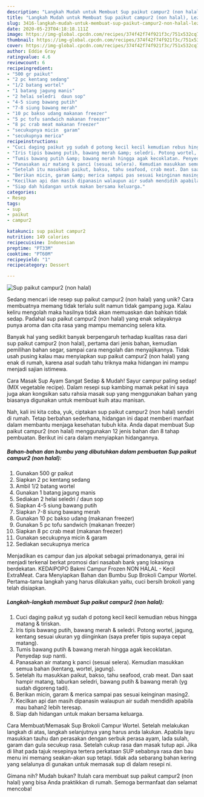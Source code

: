 ```yaml
---
description: "Langkah Mudah untuk Membuat Sup paikut campur2 (non halal), Lezat Sekali"
title: "Langkah Mudah untuk Membuat Sup paikut campur2 (non halal), Lezat Sekali"
slug: 3416-langkah-mudah-untuk-membuat-sup-paikut-campur2-non-halal-lezat-sekali
date: 2020-05-23T04:18:18.111Z
image: https://img-global.cpcdn.com/recipes/374f42f74f921f3c/751x532cq70/sup-paikut-campur2-non-halal-foto-resep-utama.jpg
thumbnail: https://img-global.cpcdn.com/recipes/374f42f74f921f3c/751x532cq70/sup-paikut-campur2-non-halal-foto-resep-utama.jpg
cover: https://img-global.cpcdn.com/recipes/374f42f74f921f3c/751x532cq70/sup-paikut-campur2-non-halal-foto-resep-utama.jpg
author: Eddie Gray
ratingvalue: 4.6
reviewcount: 6
recipeingredient:
- "500 gr paikut"
- "2 pc kentang sedang"
- "1/2 batang wortel"
- "1 batang jagung manis"
- "2 helai seledri  daun sop"
- "4-5 siung bawang putih"
- "7-8 siung bawang merah"
- "10 pc bakso udang makanan freezer"
- "5 pc tofu sandwich makanan freezer"
- "8 pc crab meat makanan freezer"
- "secukupnya micin  garam"
- "secukupnya merica"
recipeinstructions:
- "Cuci daging paikut yg sudah d potong kecil kecil kemudian rebus hingga matang &amp; tiriskan."
- "Iris tipis bawang putih, bawang merah &amp; seledri. Potong wortel, jagung, kentang sesuai ukuran yg diinginkan (saya prefer tipis supaya cepat matang)."
- "Tumis bawang putih &amp; bawang merah hingga agak kecoklatan. Penyedap sup nanti."
- "Panasakan air matang k panci (sesuai selera). Kemudian masukkan semua bahan (kentang, wortel, jagung)."
- "Setelah itu masukkan paikut, bakso, tahu seafood, crab meat. Dan saat hampir matang, taburkan seledri, bawang putih &amp; bawang merah (yg sudah digoreng tadi)."
- "Berikan micin, garam &amp; merica sampai pas sesuai keinginan masing2."
- "Kecilkan api dan masih dipanasin walaupun air sudah mendidih apabila mau bahan2 lebih teresap."
- "Siap dah hidangan untuk makan bersama keluarga."
categories:
- Resep
tags:
- sup
- paikut
- campur2

katakunci: sup paikut campur2 
nutrition: 149 calories
recipecuisine: Indonesian
preptime: "PT33M"
cooktime: "PT60M"
recipeyield: "1"
recipecategory: Dessert

---
```



![Sup paikut campur2 (non halal)](https://img-global.cpcdn.com/recipes/374f42f74f921f3c/751x532cq70/sup-paikut-campur2-non-halal-foto-resep-utama.jpg)

Sedang mencari ide resep sup paikut campur2 (non halal) yang unik? Cara membuatnya memang tidak terlalu sulit namun tidak gampang juga. Kalau keliru mengolah maka hasilnya tidak akan memuaskan dan bahkan tidak sedap. Padahal sup paikut campur2 (non halal) yang enak selayaknya punya aroma dan cita rasa yang mampu memancing selera kita.

Banyak hal yang sedikit banyak berpengaruh terhadap kualitas rasa dari sup paikut campur2 (non halal), pertama dari jenis bahan, kemudian pemilihan bahan segar, sampai cara mengolah dan menyajikannya. Tidak usah pusing kalau mau menyiapkan sup paikut campur2 (non halal) yang enak di rumah, karena asal sudah tahu triknya maka hidangan ini mampu menjadi sajian istimewa.

Cara Masak Sup Ayam Sangat Sedap &amp; Mudah! Sayur campur paling sedap! (MIX vegetable recipe). Dalam resepi sup kambing mamak pekat ini saya juga akan kongsikan satu rahsia masak sup yang menggunakan bahan yang biasanya digunakan untuk membuat kuih atau manisan.


Nah, kali ini kita coba, yuk, ciptakan sup paikut campur2 (non halal) sendiri di rumah. Tetap berbahan sederhana, hidangan ini dapat memberi manfaat dalam membantu menjaga kesehatan tubuh kita. Anda dapat membuat Sup paikut campur2 (non halal) menggunakan 12 jenis bahan dan 8 tahap pembuatan. Berikut ini cara dalam menyiapkan hidangannya.

<!--inarticleads1-->

##### Bahan-bahan dan bumbu yang dibutuhkan dalam pembuatan Sup paikut campur2 (non halal):

1. Gunakan 500 gr paikut
1. Siapkan 2 pc kentang sedang
1. Ambil 1/2 batang wortel
1. Gunakan 1 batang jagung manis
1. Sediakan 2 helai seledri / daun sop
1. Siapkan 4-5 siung bawang putih
1. Siapkan 7-8 siung bawang merah
1. Gunakan 10 pc bakso udang (makanan freezer)
1. Gunakan 5 pc tofu sandwich (makanan freezer)
1. Siapkan 8 pc crab meat (makanan freezer)
1. Gunakan secukupnya micin &amp; garam
1. Sediakan secukupnya merica


Menjadikan es campur dan jus alpokat sebagai primadonanya, gerai ini menjadi terkenal berkat promosi dari nasabah bank yang lokasinya berdekatan. KEDAIPOPO Bakmi Campur Frozen NON HALAL - Kecil ExtraMeat. Cara Menyiapkan Bahan dan Bumbu Sup Brokoli Campur Wortel. Pertama-tama langkah yang harus dilakukan yaitu, cuci bersih brokoli yang telah disiapkan. 

<!--inarticleads2-->

##### Langkah-langkah membuat Sup paikut campur2 (non halal):

1. Cuci daging paikut yg sudah d potong kecil kecil kemudian rebus hingga matang &amp; tiriskan.
1. Iris tipis bawang putih, bawang merah &amp; seledri. Potong wortel, jagung, kentang sesuai ukuran yg diinginkan (saya prefer tipis supaya cepat matang).
1. Tumis bawang putih &amp; bawang merah hingga agak kecoklatan. Penyedap sup nanti.
1. Panasakan air matang k panci (sesuai selera). Kemudian masukkan semua bahan (kentang, wortel, jagung).
1. Setelah itu masukkan paikut, bakso, tahu seafood, crab meat. Dan saat hampir matang, taburkan seledri, bawang putih &amp; bawang merah (yg sudah digoreng tadi).
1. Berikan micin, garam &amp; merica sampai pas sesuai keinginan masing2.
1. Kecilkan api dan masih dipanasin walaupun air sudah mendidih apabila mau bahan2 lebih teresap.
1. Siap dah hidangan untuk makan bersama keluarga.


Cara Membuat/Memasak Sup Brokoli Campur Wortel. Setelah melakukan langkah di atas, langkah selanjutnya yang harus anda lakukan. Apabila layu masukkan tauhu dan perasakan dengan serbuk perasa ayam, lada sulah, garam dan gula secukup rasa. Setelah cukup rasa dan masak tutup api. Jika di lihat pada tajuk resepinya tertera perkataan SUP sebabnya rasa dan bau menu ini memang seakan-akan sup tetapi. tidak ada sebarang bahan kering yang selalunya di gunakan untuk memasak sup di dalam resepi ni. 

Gimana nih? Mudah bukan? Itulah cara membuat sup paikut campur2 (non halal) yang bisa Anda praktikkan di rumah. Semoga bermanfaat dan selamat mencoba!

